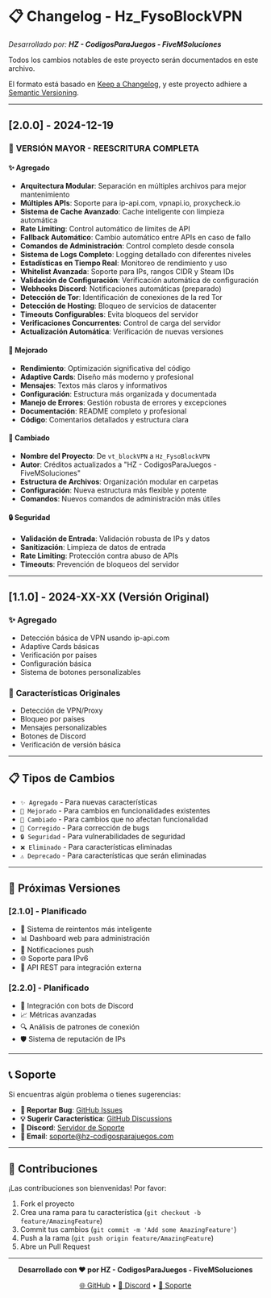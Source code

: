 # 📋 Changelog - Hz_FysoBlockVPN

*Desarrollado por: **HZ - CodigosParaJuegos - FiveMSoluciones***

Todos los cambios notables de este proyecto serán documentados en este archivo.

El formato está basado en [Keep a Changelog](https://keepachangelog.com/es-ES/1.0.0/),
y este proyecto adhiere a [Semantic Versioning](https://semver.org/spec/v2.0.0.html).

---

## [2.0.0] - 2024-12-19

### 🎉 **VERSIÓN MAYOR - REESCRITURA COMPLETA**

#### ✨ **Agregado**
- **Arquitectura Modular**: Separación en múltiples archivos para mejor mantenimiento
- **Múltiples APIs**: Soporte para ip-api.com, vpnapi.io, proxycheck.io
- **Sistema de Cache Avanzado**: Cache inteligente con limpieza automática
- **Rate Limiting**: Control automático de límites de API
- **Fallback Automático**: Cambio automático entre APIs en caso de fallo
- **Comandos de Administración**: Control completo desde consola
- **Sistema de Logs Completo**: Logging detallado con diferentes niveles
- **Estadísticas en Tiempo Real**: Monitoreo de rendimiento y uso
- **Whitelist Avanzada**: Soporte para IPs, rangos CIDR y Steam IDs
- **Validación de Configuración**: Verificación automática de configuración
- **Webhooks Discord**: Notificaciones automáticas (preparado)
- **Detección de Tor**: Identificación de conexiones de la red Tor
- **Detección de Hosting**: Bloqueo de servicios de datacenter
- **Timeouts Configurables**: Evita bloqueos del servidor
- **Verificaciones Concurrentes**: Control de carga del servidor
- **Actualización Automática**: Verificación de nuevas versiones

#### 🔧 **Mejorado**
- **Rendimiento**: Optimización significativa del código
- **Adaptive Cards**: Diseño más moderno y profesional
- **Mensajes**: Textos más claros y informativos
- **Configuración**: Estructura más organizada y documentada
- **Manejo de Errores**: Gestión robusta de errores y excepciones
- **Documentación**: README completo y profesional
- **Código**: Comentarios detallados y estructura clara

#### 🎨 **Cambiado**
- **Nombre del Proyecto**: De `vt_blockVPN` a `Hz_FysoBlockVPN`
- **Autor**: Créditos actualizados a "HZ - CodigosParaJuegos - FiveMSoluciones"
- **Estructura de Archivos**: Organización modular en carpetas
- **Configuración**: Nueva estructura más flexible y potente
- **Comandos**: Nuevos comandos de administración más útiles

#### 🔒 **Seguridad**
- **Validación de Entrada**: Validación robusta de IPs y datos
- **Sanitización**: Limpieza de datos de entrada
- **Rate Limiting**: Protección contra abuso de APIs
- **Timeouts**: Prevención de bloqueos del servidor

---

## [1.1.0] - 2024-XX-XX (Versión Original)

### ✨ **Agregado**
- Detección básica de VPN usando ip-api.com
- Adaptive Cards básicas
- Verificación por países
- Configuración básica
- Sistema de botones personalizables

### 🔧 **Características Originales**
- Detección de VPN/Proxy
- Bloqueo por países
- Mensajes personalizables
- Botones de Discord
- Verificación de versión básica

---

## 📋 **Tipos de Cambios**

- `✨ Agregado` - Para nuevas características
- `🔧 Mejorado` - Para cambios en funcionalidades existentes
- `🎨 Cambiado` - Para cambios que no afectan funcionalidad
- `🐛 Corregido` - Para corrección de bugs
- `🔒 Seguridad` - Para vulnerabilidades de seguridad
- `❌ Eliminado` - Para características eliminadas
- `⚠️ Deprecado` - Para características que serán eliminadas

---

## 🔮 **Próximas Versiones**

### [2.1.0] - Planificado
- 🔄 Sistema de reintentos más inteligente
- 📊 Dashboard web para administración
- 🔔 Notificaciones push
- 🌐 Soporte para IPv6
- 📱 API REST para integración externa

### [2.2.0] - Planificado
- 🤖 Integración con bots de Discord
- 📈 Métricas avanzadas
- 🔍 Análisis de patrones de conexión
- 🛡️ Sistema de reputación de IPs

---

## 📞 **Soporte**

Si encuentras algún problema o tienes sugerencias:

- **🐛 Reportar Bug**: [GitHub Issues](https://github.com/HZ-CodigosParaJuegos/Hz_FysoBlockVPN/issues)
- **💡 Sugerir Característica**: [GitHub Discussions](https://github.com/HZ-CodigosParaJuegos/Hz_FysoBlockVPN/discussions)
- **💬 Discord**: [Servidor de Soporte](https://discord.gg/hz-codigosparajuegos)
- **📧 Email**: soporte@hz-codigosparajuegos.com

---

## 🙏 **Contribuciones**

¡Las contribuciones son bienvenidas! Por favor:

1. Fork el proyecto
2. Crea una rama para tu característica (`git checkout -b feature/AmazingFeature`)
3. Commit tus cambios (`git commit -m 'Add some AmazingFeature'`)
4. Push a la rama (`git push origin feature/AmazingFeature`)
5. Abre un Pull Request

---

<div align="center">

**Desarrollado con ❤️ por HZ - CodigosParaJuegos - FiveMSoluciones**

[🌐 GitHub](https://github.com/HZ-CodigosParaJuegos) • [💬 Discord](https://discord.gg/hz-codigosparajuegos) • [📧 Soporte](mailto:soporte@hz-codigosparajuegos.com)

</div>